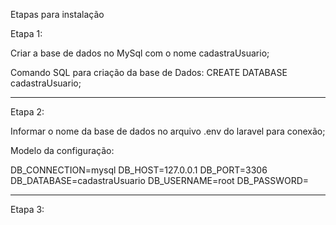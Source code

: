Etapas para instalação

Etapa 1: 

Criar a base de dados no MySql com o nome cadastraUsuario;

Comando SQL para criação da base de Dados: CREATE DATABASE cadastraUsuario;

---
Etapa 2: 

Informar o nome da base de dados no arquivo .env do laravel para conexão;

Modelo da configuração:

DB_CONNECTION=mysql
DB_HOST=127.0.0.1
DB_PORT=3306
DB_DATABASE=cadastraUsuario
DB_USERNAME=root
DB_PASSWORD=

---
Etapa 3:

